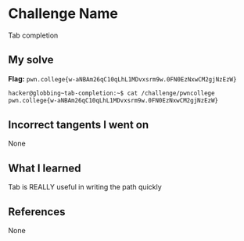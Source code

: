 # Challenge Name
Tab completion

## My solve
**Flag:** `pwn.college{w-aNBAm26qC10qLhL1MDvxsrm9w.0FN0EzNxwCM2gjNzEzW}`

```bash
hacker@globbing~tab-completion:~$ cat /challenge/pwncollege​
pwn.college{w-aNBAm26qC10qLhL1MDvxsrm9w.0FN0EzNxwCM2gjNzEzW}
```

## Incorrect tangents I went on
None

## What I learned
Tab is REALLY useful in writing the path quickly

## References 
None
